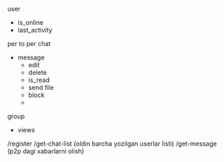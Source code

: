user
- is_online
- last_activity

per to per chat
- message
    - edit
    - delete
    - is_read
    - send file
    - block
    - 
group
- views



/register
/get-chat-list (oldin barcha yozilgan userlar listi)
/get-message (p2p dagi xabarlarni olish)